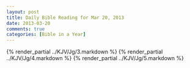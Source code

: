 ```yaml
---
layout: post
title: Daily Bible Reading for Mar 20, 2013
date: 2013-03-20
comments: true
categories: [Bible in a Year]
---
```

{% render_partial ../KJV/Jg/3.markdown %}
{% render_partial ../KJV/Jg/4.markdown %}
{% render_partial ../KJV/Jg/5.markdown %}
